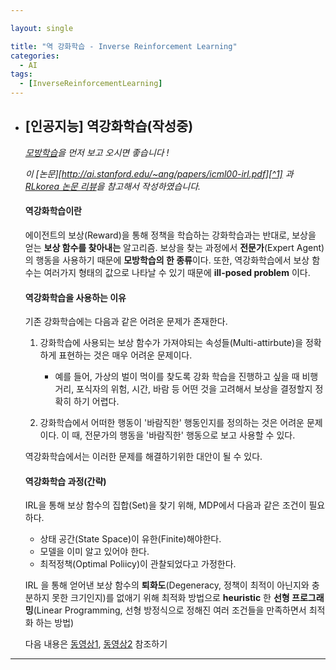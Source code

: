 ```yaml
---

layout: single

title: "역 강화학습 - Inverse Reinforcement Learning"
categories:
  - AI
tags:
  - [InverseReinforcementLearning]
---
```


- ## [인공지능] 역강화학습(작성중)

  *[모방학습](ai/Imitation-Learning/)을 먼저 보고 오시면 좋습니다 !*

  *이 [논문][http://ai.stanford.edu/~ang/papers/icml00-irl.pdf][^1] 과 [RLkorea 논문 리뷰](https://reinforcement-learning-kr.github.io/2019/01/28/1_linear-irl/)을 참고해서 작성하였습니다.*

  #### 역강화학습이란

   에이전트의 보상(Reward)을 통해 정책을 학습하는 강화학습과는 반대로, 보상을 얻는 **보상 함수를 찾아내는** 알고리즘. 보상을 찾는 과정에서 **전문가**(Expert Agent)의 행동을 사용하기 때문에 **모방학습의 한 종류**이다. 또한, 역강화학습에서 보상 함수는 여러가지 형태의 값으로 나타날 수 있기 때문에 **ill-posed problem** 이다.

  
  
  #### 역강화학습을 사용하는 이유
  
   기존 강화학습에는 다음과 같은 어려운 문제가 존재한다.
  
  1. 강화학습에 사용되는 보상 함수가 가져야되는 속성들(Multi-attirbute)을 정확하게 표현하는 것은 매우 어려운 문제이다.
     - 예를 들어, 가상의 벌이 먹이를 찾도록 강화 학습을 진행하고 싶을 때 비행거리, 포식자의 위험, 시간, 바람 등 어떤 것을 고려해서 보상을 결정할지 정확히 하기 어렵다.
  
  2. 강화학습에서 어떠한 행동이 '바람직한' 행동인지를 정의하는 것은 어려운 문제이다. 이 때, 전문가의 행동을 '바람직한' 행동으로 보고 사용할 수 있다.
  
  
  
   역강화학습에서는 이러한 문제를 해결하기위한 대안이 될 수 있다.
  
  
  
  #### 역강화학습 과정(간략)
  
  IRL을 통해 보상 함수의 집합(Set)을 찾기 위해, MDP에서 다음과 같은 조건이 필요하다.
  
  - 상태 공간(State Space)이 유한(Finite)해야한다.
  - 모델을 이미 알고 있어야 한다.
  - 최적정책(Optimal Poliicy)이 관찰되었다고 가정한다.
  
  
  
   IRL 을 통해 얻어낸 보상 함수의 **퇴화도**(Degeneracy, 정책이 최적이 아닌지와 충분하지 못한 크기인지)를 없애기 위해 최적화 방법으로 **heuristic** 한 **선형 프로그래밍**(Linear Programming, 선형 방정식으로 정해진 여러 조건들을 만족하면서 최적화 하는 방법)
  
  
  
  다음 내용은 [동영상1](https://www.youtube.com/watch?v=AXi4s3aFN6M), [동영상2](https://www.youtube.com/watch?v=AXi4s3aFN6M) 참조하기
  
  





[^1]: Ng, Andrew Y., and Stuart J. Russell. "Algorithms for inverse reinforcement learning." *Icml*. Vol. 1. 2000.



---

  
